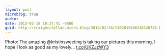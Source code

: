 ```yaml
---
layout: post
microblog: true
audio: 
date: 2013-02-16 10:37:41 -0600
guid: http://craigmcclellan.micro.blog/2013/02/16/t302819046238326785.html
---
```

Photo: The amazing @kristinsweeting is taking our pictures this morning. I hope I look as good as my lovely... [t.co/UKZJzWY3](http://t.co/UKZJzWY3)

